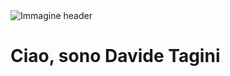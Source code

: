 <div>
 <img src="https://user-images.githubusercontent.com/115386517/225841791-e6eb2fcf-6de1-45ec-a5e8-0c321f0af245.gif" alt="Immagine header" />
</div>
 <div>
  <h1>Ciao, sono Davide Tagini</h1>
 </div>
